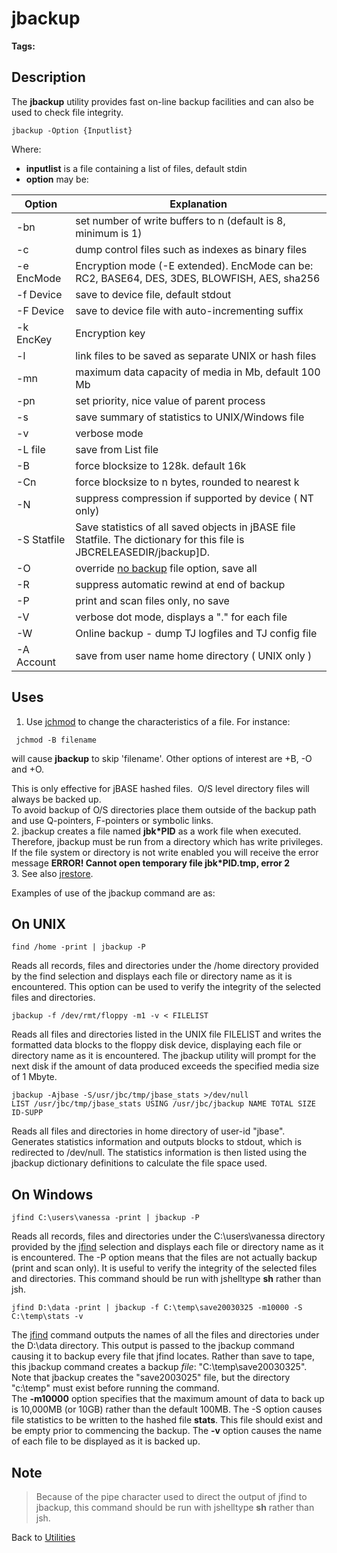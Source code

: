 # jbackup

<PageHeader />  

**Tags:**
<badge text='jfilesave' vertical='middle' />
<badge text='jrestore' vertical='middle' />
<badge text='jbackup' vertical='middle' />
<badge text='utilities' vertical='middle' />
<badge text='backup' vertical='middle' />

## Description

The **jbackup** utility provides fast on-line backup facilities and can also be used to check file integrity.

```
jbackup -Option {Inputlist}
```

Where:

- **inputlist** is a file containing a list of files, default stdin
- **option** may be:

| Option | Explanation |
| --- | --- |
| -bn | set number of write buffers to n (default is 8, minimum is 1) |
| -c | dump control files such as indexes as binary files |
| -e EncMode | Encryption mode (-E extended). EncMode can be: RC2, BASE64, DES, 3DES, BLOWFISH, AES, sha256 |
| -f Device | save to device file, default stdout |
| -F Device | save to device file with auto-incrementing suffix |
| -k EncKey | Encryption key |
| -l | link files to be saved as separate UNIX or hash files |
| -mn | maximum data capacity of media in Mb, default 100 Mb |
| -pn | set priority, nice value of parent process |
| -s | save summary of statistics to UNIX/Windows file |
| -v | verbose mode |
| -L file | save from List file |
| -B | force blocksize to 128k. default 16k |
| -Cn | force blocksize to n bytes, rounded to nearest k |
| -N | suppress compression if supported by device ( NT only) |
| -S Statfile | Save statistics of all saved objects in jBASE file Statfile. The dictionary for this file is JBCRELEASEDIR/jbackup]D. |
| -O | override [no backup](./../jchmod) file option, save all |
| -R | suppress automatic rewind at end of backup |
| -P | print and scan files only, no save |
| -V | verbose dot mode, displays a "." for each file |
| -W | Online backup - dump TJ logfiles and TJ config file |
| -A Account | save from user name home directory ( UNIX only ) |

## Uses

1. Use [jchmod](./../jchmod) to change the characteristics of a file. For instance:

```
 jchmod -B filename
```

will cause **jbackup** to skip 'filename'. Other options of interest are +B, -O and +O.

This is only effective for jBASE hashed files.  O/S level directory files will always be backed up.  
To avoid backup of O/S directories place them outside of the backup path and use Q-pointers, F-pointers or symbolic links.  
2. jbackup creates a file named **jbk\*PID** as a work file when executed. Therefore, jbackup must be run from a directory which has write privileges. If the file system or directory is not write enabled you will receive the error message **ERROR! Cannot open temporary file jbk\*PID.tmp, error 2**  
3. See also [jrestore](./../jrestore).

Examples of use of the jbackup command are as:

## On UNIX

```
find /home -print | jbackup -P
```

Reads all records, files and directories under the /home directory provided by the find selection and displays each file or directory name as it is encountered. This option can be used to verify the integrity of the selected files and directories.

```
jbackup -f /dev/rmt/floppy -m1 -v < FILELIST
```

Reads all files and directories listed in the UNIX file FILELIST and writes the formatted data blocks to the floppy disk device, displaying each file or directory name as it is encountered. The jbackup utility will prompt for the next disk if the amount of data produced exceeds the specified media size of 1 Mbyte.

```
jbackup -Ajbase -S/usr/jbc/tmp/jbase_stats >/dev/null
LIST /usr/jbc/tmp/jbase_stats USING /usr/jbc/jbackup NAME TOTAL SIZE ID-SUPP
```

Reads all files and directories in home directory of user-id "jbase". Generates statistics information and outputs blocks to stdout, which is redirected to /dev/null. The statistics information is then listed using the jbackup dictionary definitions to calculate the file space used.

## On Windows

```
jfind C:\users\vanessa -print | jbackup -P
```

Reads all records, files and directories under the C:\users\vanessa directory provided by the [jfind](./../../../jbase/jfind) selection and displays each file or directory name as it is encountered. The -P option means that the files are not actually backup (print and scan only). It is useful to verify the integrity of the selected files and directories. This command should be run with jshelltype **sh** rather than jsh.

```
jfind D:\data -print | jbackup -f C:\temp\save20030325 -m10000 -S C:\temp\stats -v
```

The [jfind](./../../../jbase/jfind) command outputs the names of all the files and directories under the D:\data directory. This output is passed to the jbackup command causing it to backup every file that jfind locates. Rather than save to tape, this jbackup command creates a backup *file*: "C:\temp\save20030325". Note that jbackup creates the "save2003025" file, but the directory "c:\temp" must exist before running the command.  
The **-m10000** option specifies that the maximum amount of data to back up is 10,000MB (or 10GB) rather than the default 100MB. The -S option causes file statistics to be written to the hashed file **stats**. This file should exist and be empty prior to commencing the backup. The **-v** option causes the name of each file to be displayed as it is backed up.  

## Note

>Because of the pipe character used to direct the output of jfind to jbackup, this command should be run with jshelltype **sh** rather than jsh.

Back to [Utilities](./../utilities)

  
<PageFooter />
